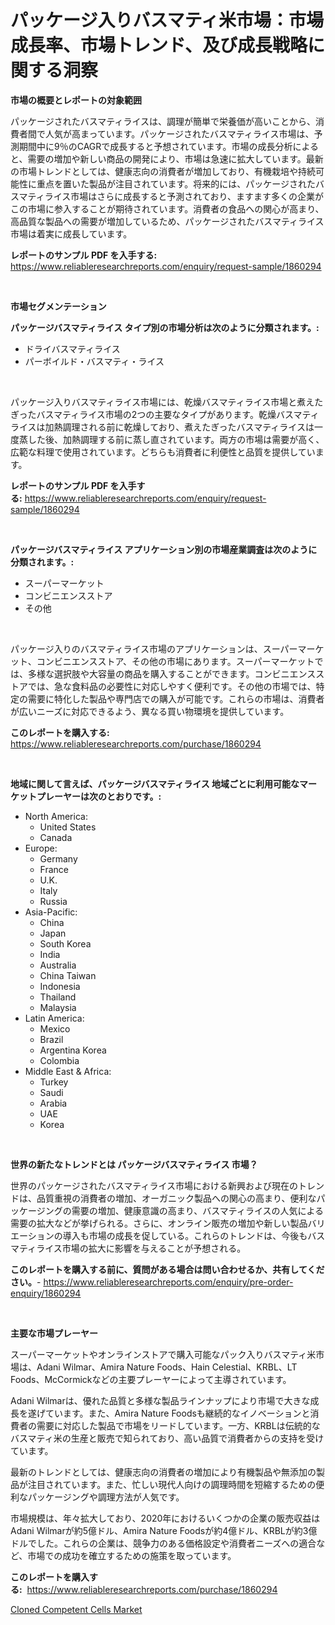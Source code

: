 <p><h1>パッケージ入りバスマティ米市場：市場成長率、市場トレンド、及び成長戦略に関する洞察</h1></p><p><strong>市場の概要とレポートの対象範囲</strong></p>
<p><p>パッケージされたバスマティライスは、調理が簡単で栄養価が高いことから、消費者間で人気が高まっています。パッケージされたバスマティライス市場は、予測期間中に9％のCAGRで成長すると予想されています。市場の成長分析によると、需要の増加や新しい商品の開発により、市場は急速に拡大しています。最新の市場トレンドとしては、健康志向の消費者が増加しており、有機栽培や持続可能性に重点を置いた製品が注目されています。将来的には、パッケージされたバスマティライス市場はさらに成長すると予測されており、ますます多くの企業がこの市場に参入することが期待されています。消費者の食品への関心が高まり、高品質な製品への需要が増加しているため、パッケージされたバスマティライス市場は着実に成長しています。</p></p>
<p><strong>レポートのサンプル PDF を入手する:</strong> <a href="https://www.reliableresearchreports.com/enquiry/request-sample/1860294">https://www.reliableresearchreports.com/enquiry/request-sample/1860294</a></p>
<p>&nbsp;</p>
<p><strong>市場セグメンテーション</strong></p>
<p><strong>パッケージバスマティライス タイプ別の市場分析は次のように分類されます。:</strong></p>
<p><ul><li>ドライバスマティライス</li><li>パーボイルド・バスマティ・ライス</li></ul></p>
<p>&nbsp;</p>
<p><p>パッケージ入りバスマティライス市場には、乾燥バスマティライス市場と煮えたぎったバスマティライス市場の2つの主要なタイプがあります。乾燥バスマティライスは加熱調理される前に乾燥しており、煮えたぎったバスマティライスは一度蒸した後、加熱調理する前に蒸し直されています。両方の市場は需要が高く、広範な料理で使用されています。どちらも消費者に利便性と品質を提供しています。</p></p>
<p><strong>レポートのサンプル PDF を入手する:</strong>&nbsp;<a href="https://www.reliableresearchreports.com/enquiry/request-sample/1860294">https://www.reliableresearchreports.com/enquiry/request-sample/1860294</a></p>
<p>&nbsp;</p>
<p><strong> パッケージバスマティライス アプリケーション別の市場産業調査は次のように分類されます。:</strong></p>
<p><ul><li>スーパーマーケット</li><li>コンビニエンスストア</li><li>その他</li></ul></p>
<p>&nbsp;</p>
<p><p>パッケージ入りのバスマティライス市場のアプリケーションは、スーパーマーケット、コンビニエンスストア、その他の市場にあります。スーパーマーケットでは、多様な選択肢や大容量の商品を購入することができます。コンビニエンスストアでは、急な食料品の必要性に対応しやすく便利です。その他の市場では、特定の需要に特化した製品や専門店での購入が可能です。これらの市場は、消費者が広いニーズに対応できるよう、異なる買い物環境を提供しています。</p></p>
<p><strong>このレポートを購入する:</strong>&nbsp; <a href="https://www.reliableresearchreports.com/purchase/1860294">https://www.reliableresearchreports.com/purchase/1860294</a></p>
<p>&nbsp;</p>
<p><strong>地域に関して言えば、パッケージバスマティライス 地域ごとに利用可能なマーケットプレーヤーは次のとおりです。:</strong></p>
<p><ul>
    <li>
        North America:
        <ul>
            <li>United States</li>
            <li>Canada</li>
        </ul>
    </li>
    <li>
        Europe:
        <ul>
            <li>Germany</li>
            <li>France</li>
            <li>U.K.</li>
            <li>Italy</li>
            <li>Russia</li>
        </ul>
    </li>
    <li>
        Asia-Pacific:
        <ul>
            <li>China</li>
            <li>Japan</li>
            <li>South Korea</li>
            <li>India</li>
            <li>Australia</li>
            <li>China Taiwan</li>
            <li>Indonesia</li>
            <li>Thailand</li>
            <li>Malaysia</li>
        </ul>
    </li>
    <li>
        Latin America:
        <ul>
            <li>Mexico</li>
            <li>Brazil</li>
            <li>Argentina Korea</li>
            <li>Colombia</li>
        </ul>
    </li>
    <li>
        Middle East & Africa:
        <ul>
            <li>Turkey</li>
            <li>Saudi</li>
            <li>Arabia</li>
            <li>UAE</li>
            <li>Korea</li>
        </ul>
    </li>
    </ul></p>
<p>&nbsp;</p>
<p><strong>世界の新たなトレンドとは パッケージバスマティライス 市場？</strong></p>
<p><p>世界のパッケージされたバスマティライス市場における新興および現在のトレンドは、品質重視の消費者の増加、オーガニック製品への関心の高まり、便利なパッケージングの需要の増加、健康意識の高まり、バスマティライスの人気による需要の拡大などが挙げられる。さらに、オンライン販売の増加や新しい製品バリエーションの導入も市場の成長を促している。これらのトレンドは、今後もバスマティライス市場の拡大に影響を与えることが予想される。</p></p>
<p><strong>このレポートを購入する前に、質問がある場合は問い合わせるか、共有してください。</strong>- <a href="https://www.reliableresearchreports.com/enquiry/pre-order-enquiry/1860294">https://www.reliableresearchreports.com/enquiry/pre-order-enquiry/1860294</a></p>
<p>&nbsp;</p>
<p><strong>主要な市場プレーヤー</strong></p>
<p><p>スーパーマーケットやオンラインストアで購入可能なパック入りバスマティ米市場は、Adani Wilmar、Amira Nature Foods、Hain Celestial、KRBL、LT Foods、McCormickなどの主要プレーヤーによって主導されています。</p><p>Adani Wilmarは、優れた品質と多様な製品ラインナップにより市場で大きな成長を遂げています。また、Amira Nature Foodsも継続的なイノベーションと消費者の需要に対応した製品で市場をリードしています。一方、KRBLは伝統的なバスマティ米の生産と販売で知られており、高い品質で消費者からの支持を受けています。</p><p>最新のトレンドとしては、健康志向の消費者の増加により有機製品や無添加の製品が注目されています。また、忙しい現代人向けの調理時間を短縮するための便利なパッケージングや調理方法が人気です。</p><p>市場規模は、年々拡大しており、2020年におけるいくつかの企業の販売収益はAdani Wilmarが約5億ドル、Amira Nature Foodsが約4億ドル、KRBLが約3億ドルでした。これらの企業は、競争力のある価格設定や消費者ニーズへの適合など、市場での成功を確立するための施策を取っています。</p></p>
<p><strong>このレポートを購入する:</strong>&nbsp;&nbsp;<a href="https://www.reliableresearchreports.com/purchase/1860294">https://www.reliableresearchreports.com/purchase/1860294</a></p>
<p><p><a href="https://circular-yam-9b9.notion.site/Cloned-Competent-Cells-Market-Size-and-Growth-Market-Segmentation-Regional-and-Country-Breakdowns--85dfa27dd8de49498c338de21b4eaf15">Cloned Competent Cells Market</a></p></p>